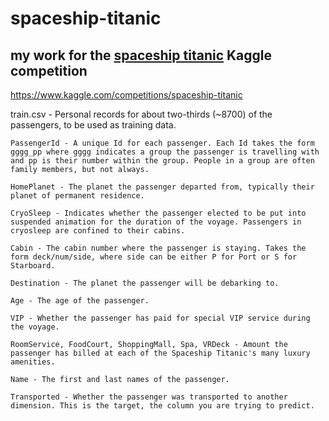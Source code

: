 # spaceship-titanic

## my work for the [spaceship titanic](https://www.kaggle.com/competitions/spaceship-titanic) Kaggle competition

https://www.kaggle.com/competitions/spaceship-titanic


train.csv - Personal records for about two-thirds (~8700) of the passengers, to be used as training data.

    PassengerId - A unique Id for each passenger. Each Id takes the form gggg_pp where gggg indicates a group the passenger is travelling with and pp is their number within the group. People in a group are often family members, but not always.

    HomePlanet - The planet the passenger departed from, typically their planet of permanent residence.

    CryoSleep - Indicates whether the passenger elected to be put into suspended animation for the duration of the voyage. Passengers in cryosleep are confined to their cabins.

    Cabin - The cabin number where the passenger is staying. Takes the form deck/num/side, where side can be either P for Port or S for Starboard.
    
    Destination - The planet the passenger will be debarking to.

    Age - The age of the passenger.

    VIP - Whether the passenger has paid for special VIP service during the voyage.

    RoomService, FoodCourt, ShoppingMall, Spa, VRDeck - Amount the passenger has billed at each of the Spaceship Titanic's many luxury amenities.
    
    Name - The first and last names of the passenger.

    Transported - Whether the passenger was transported to another dimension. This is the target, the column you are trying to predict.
